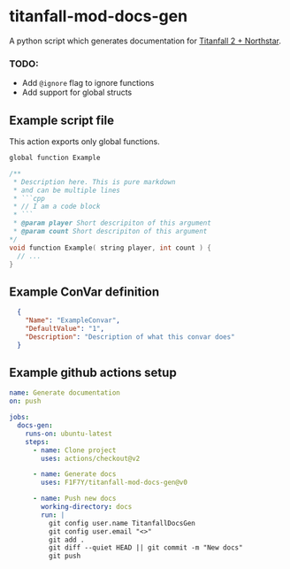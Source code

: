 # titanfall-mod-docs-gen

A python script which generates documentation for [Titanfall 2 + Northstar](https://northstar.tf/).

### TODO:
- Add `@ignore` flag to ignore functions
- Add support for global structs

## Example script file
This action exports only global functions.
```cpp
global function Example

/**
 * Description here. This is pure markdown
 * and can be multiple lines
 * ```cpp
 * // I am a code block
 * ```
 * @param player Short descripiton of this argument
 * @param count Short descripiton of this argument
*/
void function Example( string player, int count ) {
  // ...
}
```

## Example ConVar definition
```json
  {
    "Name": "ExampleConvar",
    "DefaultValue": "1",
    "Description": "Description of what this convar does"
  }
```

## Example github actions setup
```yaml
name: Generate documentation
on: push

jobs:
  docs-gen:
    runs-on: ubuntu-latest
    steps:
      - name: Clone project
        uses: actions/checkout@v2

      - name: Generate docs
        uses: F1F7Y/titanfall-mod-docs-gen@v0

      - name: Push new docs
        working-directory: docs
        run: |
          git config user.name TitanfallDocsGen
          git config user.email "<>"
          git add .
          git diff --quiet HEAD || git commit -m "New docs"
          git push
```
